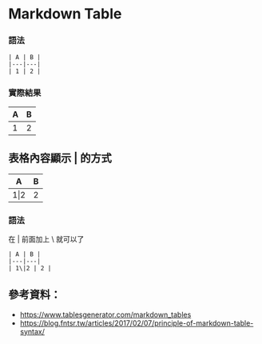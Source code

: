 # Markdown Table

### 語法
```
| A | B |
|---|---|
| 1 | 2 |
```
### 實際結果
| A | B |
|---|---|
| 1 | 2 |

## 表格內容顯示 | 的方式
| A | B |
|---|---|
| 1\|2 | 2 |

### 語法
在 | 前面加上 \ 就可以了
```
| A | B |
|---|---|
| 1\|2 | 2 |
```


## 參考資料：
- https://www.tablesgenerator.com/markdown_tables
- https://blog.fntsr.tw/articles/2017/02/07/principle-of-markdown-table-syntax/